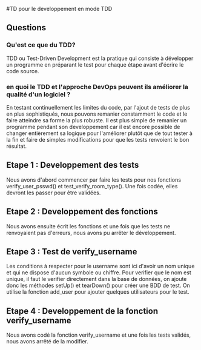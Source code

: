 #TD pour le developpement en mode TDD

## Questions

### Qu'est ce que du TDD?

TDD ou Test-Driven Development est la pratique qui consiste à développer un
programme en préparant le test pour chaque étape avant d'écrire le code source.

### en quoi le TDD et l'approche DevOps peuvent ils améliorer la qualité d'un logiciel ?

En testant continuellement les limites du code, par l'ajout de tests de plus en plus
sophistiqués, nous pouvons remanier constamment le code et le faire atteindre sa forme
la plus robuste. Il est plus simple de remanier un programme pendant son developpement
car il est encore possible de changer entièrement sa logique pour l'améliorer
plutôt que de tout tester à la fin et faire de simples modifications pour que les
tests renvoient le bon résultat.

## Etape 1 : Developpement des tests

Nous avons d'abord commencer par faire les tests pour nos fonctions
verify_user_psswd() et test_verify_room_type(). Une fois codée, elles devront
les passer pour être validées.

## Etape 2 : Developpement des fonctions

Nous avons ensuite écrit les fonctions et une fois que les tests ne renvoyaient
pas d'erreurs, nous avons pu arrêter le développement.

## Etape 3 : Test de verify_username

Les conditions à respecter pour le username sont ici d'avoir un nom unique et
qui ne dispose d'aucun symbole ou chiffre. Pour verifier que le nom est unique,
il faut le verifier directement dans la base de données, on ajoute donc les
méthodes setUp() et tearDown() pour créer une BDD de test. On utilise la
fonction add_user pour ajouter quelques utilisateurs pour le test.

## Etape 4 : Developpement de la fonction verify_username

Nous avons codé la fonction verify_username et une fois les tests validés, nous
avons arrêté de la modifier.
